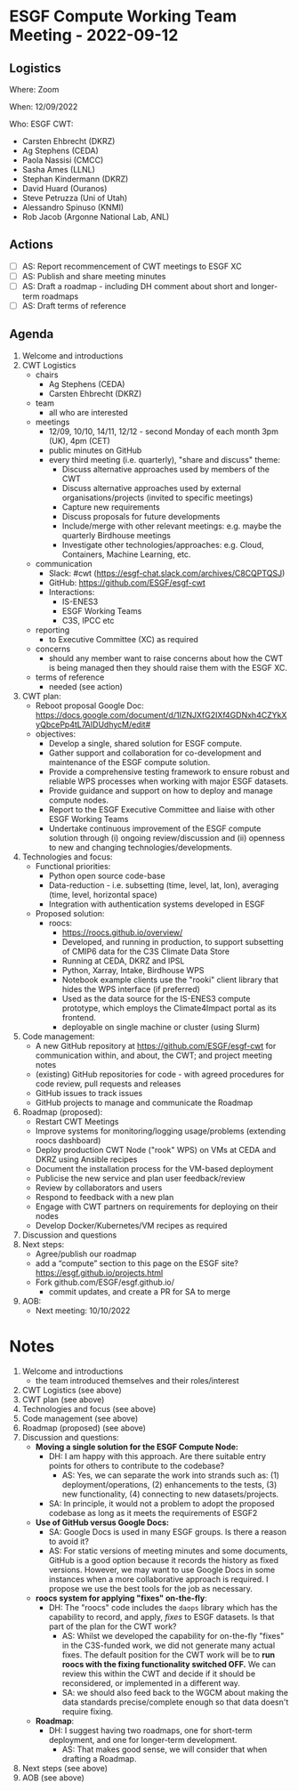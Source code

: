 # ESGF Compute Working Team Meeting - 2022-09-12

## Logistics

Where: Zoom

When:  12/09/2022

Who:   ESGF CWT:
   - Carsten Ehbrecht (DKRZ)
   - Ag Stephens (CEDA)
   - Paola Nassisi (CMCC)
   - Sasha Ames (LLNL)
   - Stephan Kindermann (DKRZ)
   - David Huard (Ouranos)
   - Steve Petruzza (Uni of Utah)
   - Alessandro Spinuso (KNMI)
   - Rob Jacob (Argonne National Lab, ANL)

## Actions

- [ ] AS: Report recommencement of CWT meetings to ESGF XC
- [ ] AS: Publish and share meeting minutes
- [ ] AS: Draft a roadmap - including DH comment about short and longer-term roadmaps
- [ ] AS: Draft terms of reference

## Agenda

1. Welcome and introductions
2. CWT Logistics
   - chairs
     - Ag Stephens (CEDA)
     - Carsten Ehbrecht (DKRZ)
   - team
     - all who are interested 
   - meetings
     - 12/09, 10/10, 14/11, 12/12 - second Monday of each month 3pm (UK), 4pm (CET)
     - public minutes on GitHub
     - every third meeting (i.e. quarterly), "share and discuss" theme:
       - Discuss alternative approaches used by members of the CWT
       - Discuss alternative approaches used by external organisations/projects (invited to specific meetings)
       - Capture new requirements
       - Discuss proposals for future developments
       - Include/merge with other relevant meetings: e.g. maybe the quarterly Birdhouse meetings
       - Investigate other technologies/approaches: e.g. Cloud, Containers, Machine Learning, etc.
   - communication
     - Slack: #cwt (https://esgf-chat.slack.com/archives/C8CQPTQSJ)
     - GitHub: https://github.com/ESGF/esgf-cwt
     - Interactions:
       - IS-ENES3
       - ESGF Working Teams
       - C3S, IPCC etc 
   - reporting
     - to Executive Committee (XC) as required
   - concerns
     - should any member want to raise concerns about how the CWT is being managed then they should raise them with the ESGF XC.
   - terms of reference
     - needed (see action)
3. CWT plan:
   - Reboot proposal Google Doc: https://docs.google.com/document/d/1IZNJXfG2IXf4GDNxh4CZYkXyQbcePp4tL7AIDUdhycM/edit#
   - objectives:
     - Develop a single, shared solution for ESGF compute.
     - Gather support and collaboration for co-development and maintenance of the ESGF compute solution.
     - Provide a comprehensive testing framework to ensure robust and reliable WPS processes when working with major ESGF datasets.
     - Provide guidance and support on how to deploy and manage compute nodes.
     - Report to the ESGF Executive Committee and liaise with other ESGF Working Teams
     - Undertake continuous improvement of the ESGF compute solution through (i) ongoing review/discussion and (ii) openness to new and changing technologies/developments.
4. Technologies and focus:
   - Functional priorities: 
     - Python open source code-base
     - Data-reduction - i.e. subsetting (time, level, lat, lon), averaging (time, level, horizontal space)
     - Integration with authentication systems developed in ESGF
   - Proposed solution:
     - roocs: 
       - https://roocs.github.io/overview/ 
       - Developed, and running in production, to support subsetting of CMIP6 data for the C3S Climate Data Store
       - Running at CEDA, DKRZ and IPSL
       - Python, Xarray, Intake, Birdhouse WPS
       - Notebook example clients use the "rooki" client library that hides the WPS interface (if preferred)
       - Used as the data source for the IS-ENES3 compute prototype, which employs the Climate4Impact portal as its frontend. 
       - deployable on single machine or cluster (using Slurm)
5. Code management:
   - A new GitHub repository at https://github.com/ESGF/esgf-cwt for communication within, and about, the CWT; and project meeting notes
   - (existing) GitHub repositories for code - with agreed procedures for code review, pull requests and releases
   - GitHub issues to track issues
   - GitHub projects to manage and communicate the Roadmap
6. Roadmap (proposed):
   - Restart CWT Meetings
   - Improve systems for monitoring/logging usage/problems (extending roocs dashboard)
   - Deploy production CWT Node ("rook" WPS) on VMs at CEDA and DKRZ using Ansible recipes
   - Document the installation process for the VM-based deployment
   - Publicise the new service and plan user feedback/review
   - Review by collaborators and users
   - Respond to feedback with a new plan
   - Engage with CWT partners on requirements for deploying on their nodes
   - Develop Docker/Kubernetes/VM recipes as required
7. Discussion and questions
8. Next steps:
   - Agree/publish our roadmap
   - add a “compute” section to this page on the ESGF site? https://esgf.github.io/projects.html
   - Fork github.com/ESGF/esgf.github.io/
     - commit updates, and create a PR for SA to merge
9. AOB:
   - Next meeting: 10/10/2022
 
# Notes

1. Welcome and introductions
   - the team introduced themselves and their roles/interest
2. CWT Logistics (see above)
3. CWT plan (see above)
4. Technologies and focus (see above)
5. Code management (see above)
6. Roadmap (proposed) (see above)
7. Discussion and questions:
   - **Moving a single solution for the ESGF Compute Node:**
     - DH: I am happy with this approach. Are there suitable entry points for others to contribute to the codebase?
       - AS: Yes, we can separate the work into strands such as: (1) deployment/operations, (2) enhancements to the tests, (3) new functionality, (4) connecting to new datasets/projects.
     - SA: In principle, it would not a problem to adopt the proposed codebase as long as it meets the requirements of ESGF2
   - **Use of GitHub versus Google Docs:**
     - SA: Google Docs is used in many ESGF groups. Is there a reason to avoid it?
     - AS: For static versions of meeting minutes and some documents, GitHub is a good option because it records the history as fixed versions. However, we may want to use Google Docs in some instances when a more collaborative approach is required. I propose we use the best tools for the job as necessary.
   - **roocs system for applying "fixes" on-the-fly**:
     - DH: The "roocs" code includes the `daops` library which has the capability to record, and apply, _fixes_ to ESGF datasets. Is that part of the plan for the CWT work?
       - AS: Whilst we developed the capability for on-the-fly "fixes" in the C3S-funded work, we did not generate many actual fixes. The default position for the CWT work will be to **run roocs with the fixing functionality switched OFF.** We can review this within the CWT and decide if it should be reconsidered, or implemented in a different way.
       - SA: we should also feed back to the WGCM about making the data standards precise/complete enough so that data doesn't require fixing.
   - **Roadmap**:
     - DH: I suggest having two roadmaps, one for short-term deployment, and one for longer-term development.
       - AS: That makes good sense, we will consider that when drafting a Roadmap.
8. Next steps (see above)
9. AOB (see above)
